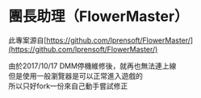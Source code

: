 # 團長助理（FlowerMaster）
此專案源自[https://github.com/lprensoft/FlowerMaster/](https://github.com/lprensoft/FlowerMaster/)

由於2017/10/17 DMM停機維修後，就再也無法連上線  
但是使用一般瀏覽器是可以正常進入遊戲的  
所以只好fork一份來自己動手嘗試修正  